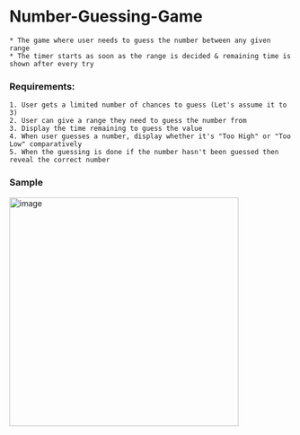 # Number-Guessing-Game
    * The game where user needs to guess the number between any given range
    * The timer starts as soon as the range is decided & remaining time is shown after every try

### Requirements:

    1. User gets a limited number of chances to guess (Let's assume it to 3)
    2. User can give a range they need to guess the number from
    3. Display the time remaining to guess the value
    4. When user guesses a number, display whether it's "Too High" or "Too Low" comparatively
    5. When the guessing is done if the number hasn't been guessed then reveal the correct number

### Sample

<img width="408" alt="image" src="https://github.com/kesava-karri/Number-Guessing-Game/assets/29258614/718e2c12-fc17-43cd-8faa-954a19034c34">
